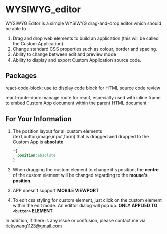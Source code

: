 # WYSIWYG_editor

WYSIWYG Editor is a simple WYSIWYG drag-and-drop editor which should be able to

1. Drag and drop web elements to build an application (this will be called the Custom Application).
2. Change standard CSS properties such as colour, border and spacing.
3. Ability to change between edit and preview mode
4. Ability to display and export Custom Application source code.

## Packages

react-code-block: use to display code block for HTML source code review

react-route-dom: manage route for react, especially used with inline frame to embed Custom App document within the parent HTML document

## For Your Information

1. The position layout for all custom elements (text,button,image,input,form) that is dragged and dropped to the Custom App is **absolute**

   ``` css
   *{
     position:absolute
   }
   ```

2. When dragging the custom element to change it's position, the **centre**  of the custom element will be changed regarding to the **mouse's position**.

3. APP doesn't support **MOBILE VIEWPORT**

4. To edit css styling for custom element, just click on the custom element within the edit mode. An edittor dialog will pop up. **ONLY APPLIED TO `<button>` ELEMENT**

In addition, if there is any issue or confusion, please contact me via rickywang1123@gmail.com
